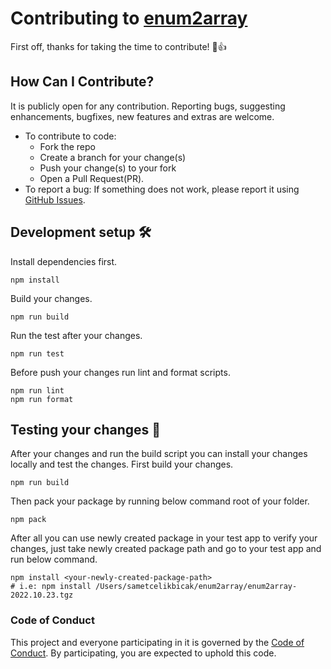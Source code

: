 # Contributing to [enum2array](https://github.com/sametcelikbicak/enum2array)

First off, thanks for taking the time to contribute! 🎉👍  

## How Can I Contribute?
It is publicly open for any contribution. Reporting bugs, suggesting
enhancements, bugfixes, new features and extras are welcome.

- To contribute to code: 
    - Fork the repo
    - Create a branch for your change(s)
    - Push your change(s) to your fork
    - Open a Pull Request(PR).
- To report a bug: If something does not work, please report it using
  [GitHub Issues](https://github.com/sametcelikbicak/enum2array/issues).

## Development setup 🛠
Install dependencies first.
```
npm install
```
Build your changes.
``` 
npm run build
```
Run the test after your changes.
```
npm run test
```
Before push your changes run lint and format scripts.
```
npm run lint
npm run format
```

## Testing your changes 🧪
After your changes and run the build script you can install your changes locally and test the changes. First build your changes.
```
npm run build
```
Then pack your package by running below command root of your folder.
```
npm pack
```
After all you can use newly created package in your test app to verify your changes, just take newly created package path and go to your test app and run below command.
```
npm install <your-newly-created-package-path>
# i.e: npm install /Users/sametcelikbicak/enum2array/enum2array-2022.10.23.tgz
````

### Code of Conduct
This project and everyone participating in it is governed by the
[Code of Conduct](CODE_OF_CONDUCT.md). By participating, you are expected to
uphold this code. 
